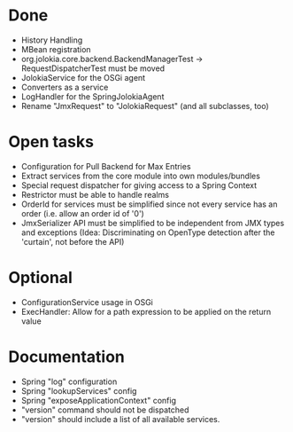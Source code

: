 
# Done

* History Handling
* MBean registration 
* org.jolokia.core.backend.BackendManagerTest -> RequestDispatcherTest must
  be moved
* JolokiaService for the OSGi agent
* Converters as a service
* LogHandler for the SpringJolokiaAgent
* Rename "JmxRequest" to "JolokiaRequest" (and all subclasses, too)

# Open tasks

* Configuration for Pull Backend for Max Entries
* Extract services from the core module into own modules/bundles
* Special request dispatcher for giving access to a Spring Context
* Restrictor must be able to handle realms
* OrderId for services must be simplified since not every service has
  an order (i.e. allow an order id of '0')
* JmxSerializer API must be simplified to be independent from JMX types and exceptions
  (Idea: Discriminating on OpenType detection after the 'curtain', not before the API)

# Optional

* ConfigurationService usage in OSGi
* ExecHandler: Allow for a path expression to be applied on the return
  value

# Documentation

* Spring "log" configuration
* Spring "lookupServices" config
* Spring "exposeApplicationContext" config
* "version" command should not be dispatched
* "version" should include a list of all available services.
